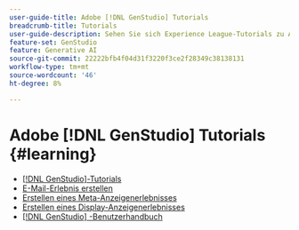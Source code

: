 ```yaml
---
user-guide-title: Adobe [!DNL GenStudio] Tutorials
breadcrumb-title: Tutorials
user-guide-description: Sehen Sie sich Experience League-Tutorials zu Adobe [!DNL GenStudio] an, einer End-to-End-Lösung zur Beschleunigung und Vereinfachung der Inhaltsversorgungskette mit generativer KI und intelligenter Automatisierung.
feature-set: GenStudio
feature: Generative AI
source-git-commit: 22222bfb4f04d31f3220f3ce2f28349c38138131
workflow-type: tm+mt
source-wordcount: '46'
ht-degree: 8%

---
```



# Adobe [!DNL GenStudio] Tutorials {#learning}

+ [[!DNL GenStudio]-Tutorials](tutorials.md)
+ [E-Mail-Erlebnis erstellen](create-email-experience.md)
+ [Erstellen eines Meta-Anzeigenerlebnisses](create-meta-ad.md)
+ [Erstellen eines Display-Anzeigenerlebnisses](create-display-ad.md)
+ [[!DNL GenStudio] -Benutzerhandbuch](https://experienceleague.adobe.com/docs/genstudio/user-guide/home.html)
